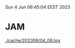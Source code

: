 Sun  4 Jun 06:45:04 EEST 2023
# JAM
<a href='./cache/202306/04_06.log'>./cache/202306/04_06.log</a>
